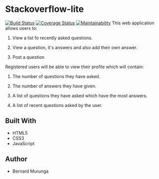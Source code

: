 # Stackoverflow-lite
[![Build Status](https://travis-ci.com/bernard-murunga/stackoverflow-lite.svg?branch=feature)](https://travis-ci.com/bernard-murunga/stackoverflow-lite)
[![Coverage Status](https://coveralls.io/repos/github/bernard-murunga/stackoverflow-lite/badge.svg?branch=feature)](https://coveralls.io/github/bernard-murunga/stackoverflow-lite?branch=feature)
[![Maintainability](https://api.codeclimate.com/v1/badges/661ddfa49e279ba9dba5/maintainability)](https://codeclimate.com/github/bernard-murunga/stackoverflow-lite/maintainability)
This web application allows users to:

1. View a list fo recently asked questions.

2. View a question, it's answers and also add their own answer.

3. Post a question

Registered users will be able to view their profile which will contain:

1. The number of questions they have asked.

2. The number of answers they have given.

3. A list of questions they have asked which have the most answers.

4. A list of recent questions asked by the user.

## Built With
- HTML5
- CSS3
- JavaScript

## Author
- Bernard Murunga